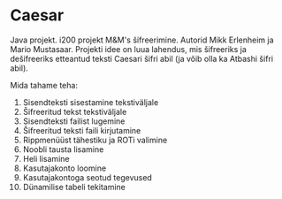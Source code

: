 # Caesar
Java projekt.
i200 projekt M&M's šifreerimine.
Autorid Mikk Erlenheim ja Mario Mustasaar.
Projekti idee on luua lahendus, mis šifreeriks ja dešifreeriks etteantud teksti Caesari šifri abil (ja võib olla ka Atbashi šifri abil).

Mida tahame teha:
1) Sisendteksti sisestamine tekstiväljale
2) Šifreeritud tekst tekstiväljale
3) Sisendteksti failist lugemine
4) Šifreeritud teksti faili kirjutamine
5) Rippmenüüst tähestiku ja ROTi valimine
6) Noobli tausta lisamine
7) Heli lisamine
8) Kasutajakonto loomine
9) Kasutajakontoga seotud tegevused
10) Dünamilise tabeli tekitamine

